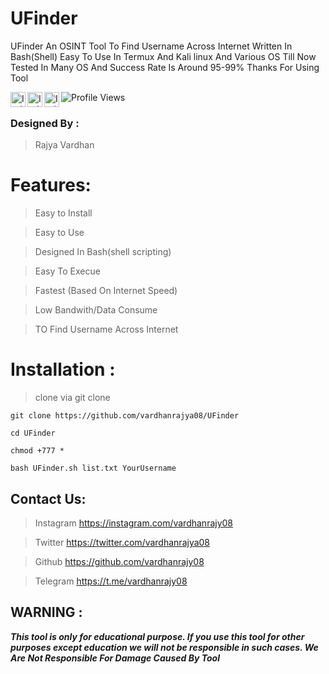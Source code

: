 # UFinder
UFinder An OSINT Tool To Find Username Across Internet Written In Bash(Shell)
Easy To Use In Termux And Kali linux And Various OS Till Now Tested In Many OS And Success Rate Is Around 95-99% 
Thanks For Using Tool 
 <p>
 <a href="https://www.twitter.com/c/vardhanrajy08">
    <img align="left" alt="Indian Cyber Troops YouTube" width="24px" src="https://cdn.jsdelivr.net/npm/simple-icons@3.2.0/icons/twitter.svg" />
  </a>
    <a href="https://instagram.com/vardhanrajy08">
    <img align="left" alt="Indian Cyber Troops Instagram" width="24px" src="https://cdn.jsdelivr.net/npm/simple-icons@3.2.0/icons/instagram.svg" />
  </a>
     <a href="https://t.me/vardhanrajy08">
    <img align="left" alt="Indian Cyber Troops Telegram" width="24px" src="https://cdn.jsdelivr.net/npm/simple-icons@3.2.0/icons/telegram.svg" />
  </a>

</p>
   
   ![Profile Views](https://hits.seeyoufarm.com/api/count/incr/badge.svg?url=https://github.com/vardhanrajy08/&title=Profile%20Views)



### Designed By :
>Rajya Vardhan 

# Features:
>Easy to Install

>Easy to Use

>Designed In Bash(shell scripting)

>Easy To Execue

>Fastest (Based On Internet Speed)

>Low Bandwith/Data Consume

>TO Find Username Across Internet

# Installation :
> clone via git clone

```
git clone https://github.com/vardhanrajya08/UFinder
```
```
cd UFinder
```
```
chmod +777 *
```
```
bash UFinder.sh list.txt YourUsername
```

## Contact Us: 


>Instagram
https://instagram.com/vardhanrajy08


>Twitter
https://twitter.com/vardhanrajya08


>Github
https://github.com/vardhanrajy08


>Telegram
https://t.me/vardhanrajy08

## WARNING : 
***This tool is only for educational purpose. If you use this tool for other purposes except education we will not be responsible in such cases. We Are Not Responsible For Damage Caused By Tool***

